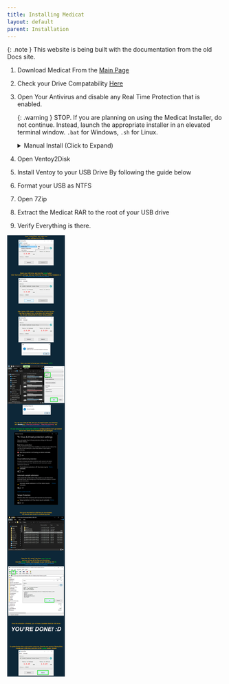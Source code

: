```yaml
---
title: Installing Medicat
layout: default
parent: Installation
---
```


{: .note }
This website is being built with the documentation from the old Docs site.

1. Download Medicat From the [Main Page](https://medicatusb.com)
2. Check your Drive Compatability [Here](/docs/installation/supported-drives)
3. Open Your Antivirus and disable any Real Time Protection that is enabled.

    {: .warning }
    STOP. If you are planning on using the Medicat Installer, do not continue. Instead, launch the appropriate installer in an elevated terminal window. `.bat` for Windows, `.sh` for Linux.
    
    <details markdown="block">
    <summary>Manual Install (Click to Expand)</summary>
4. Open Ventoy2Disk
5. Install Ventoy to your USB Drive By following the guide below
6. Format your USB as NTFS
7. Open 7Zip
8. Extract the Medicat RAR to the root of your USB drive
9. Verify Everything is there.

![](../../assets/images/usb_creation_instructions.png)

</details>